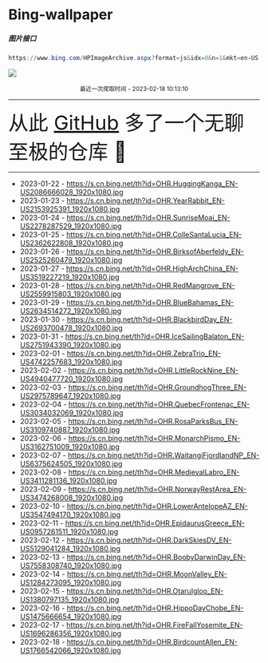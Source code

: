 # Bing-wallpaper

##### 图片接口

```powershell
https://www.bing.com/HPImageArchive.aspx?format=js&idx=0&n=1&mkt=en-US
```

 ![](https://s.cn.bing.net/th?id=OHR.BirdcountAllen_EN-US1766542066_1920x1080.jpg)

<p align='center' >
    <small>
        最近一次爬取时间 - 2023-02-18 10:13:10
    </small>
    <br>
    <hr>
    <font size=7>
        <small>
           从此 <a href='https://github.com/'>GitHub</a> 多了一个无聊至极的仓库  🍳
        </small>
    </font>
    <hr>
</p>


- 2023-01-22 - https://s.cn.bing.net/th?id=OHR.HuggingKanga_EN-US2086666028_1920x1080.jpg 
- 2023-01-23 - https://s.cn.bing.net/th?id=OHR.YearRabbit_EN-US2153925391_1920x1080.jpg 
- 2023-01-24 - https://s.cn.bing.net/th?id=OHR.SunriseMoai_EN-US2278287529_1920x1080.jpg 
- 2023-01-25 - https://s.cn.bing.net/th?id=OHR.ColleSantaLucia_EN-US2362622808_1920x1080.jpg 
- 2023-01-26 - https://s.cn.bing.net/th?id=OHR.BirksofAberfeldy_EN-US2525260479_1920x1080.jpg 
- 2023-01-27 - https://s.cn.bing.net/th?id=OHR.HighArchChina_EN-US3519227219_1920x1080.jpg 
- 2023-01-28 - https://s.cn.bing.net/th?id=OHR.RedMangrove_EN-US2559915803_1920x1080.jpg 
- 2023-01-29 - https://s.cn.bing.net/th?id=OHR.BlueBahamas_EN-US2634514272_1920x1080.jpg 
- 2023-01-30 - https://s.cn.bing.net/th?id=OHR.BlackbirdDay_EN-US2693700478_1920x1080.jpg 
- 2023-01-31 - https://s.cn.bing.net/th?id=OHR.IceSailingBalaton_EN-US2751943390_1920x1080.jpg 
- 2023-02-01 - https://s.cn.bing.net/th?id=OHR.ZebraTrio_EN-US4742257683_1920x1080.jpg 
- 2023-02-02 - https://s.cn.bing.net/th?id=OHR.LittleRockNine_EN-US4940477720_1920x1080.jpg 
- 2023-02-03 - https://s.cn.bing.net/th?id=OHR.GroundhogThree_EN-US2975789647_1920x1080.jpg 
- 2023-02-04 - https://s.cn.bing.net/th?id=OHR.QuebecFrontenac_EN-US3034032069_1920x1080.jpg 
- 2023-02-05 - https://s.cn.bing.net/th?id=OHR.RosaParksBus_EN-US3109740887_1920x1080.jpg 
- 2023-02-06 - https://s.cn.bing.net/th?id=OHR.MonarchPismo_EN-US3162751009_1920x1080.jpg 
- 2023-02-07 - https://s.cn.bing.net/th?id=OHR.WaitangiFjordlandNP_EN-US6375624505_1920x1080.jpg 
- 2023-02-08 - https://s.cn.bing.net/th?id=OHR.MedievalLabro_EN-US3411281136_1920x1080.jpg 
- 2023-02-09 - https://s.cn.bing.net/th?id=OHR.NorwayRestArea_EN-US3474268008_1920x1080.jpg 
- 2023-02-10 - https://s.cn.bing.net/th?id=OHR.LowerAntelopeAZ_EN-US3547494170_1920x1080.jpg 
- 2023-02-11 - https://s.cn.bing.net/th?id=OHR.EpidaurusGreece_EN-US0957261511_1920x1080.jpg 
- 2023-02-12 - https://s.cn.bing.net/th?id=OHR.DarkSkiesDV_EN-US5129041284_1920x1080.jpg 
- 2023-02-13 - https://s.cn.bing.net/th?id=OHR.BoobyDarwinDay_EN-US7558308740_1920x1080.jpg 
- 2023-02-14 - https://s.cn.bing.net/th?id=OHR.MoonValley_EN-US1284273095_1920x1080.jpg 
- 2023-02-15 - https://s.cn.bing.net/th?id=OHR.OtaruIgloo_EN-US1380797135_1920x1080.jpg 
- 2023-02-16 - https://s.cn.bing.net/th?id=OHR.HippoDayChobe_EN-US1475666654_1920x1080.jpg 
- 2023-02-17 - https://s.cn.bing.net/th?id=OHR.FireFallYosemite_EN-US1696286356_1920x1080.jpg 
- 2023-02-18 - https://s.cn.bing.net/th?id=OHR.BirdcountAllen_EN-US1766542066_1920x1080.jpg 
